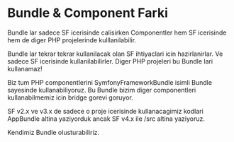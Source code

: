 # Bundle & Component Farki 

 Bundle lar sadece SF icerisinde calisirken Componentler hem SF icerisinde hem de diger PHP projelerinde kulllanilabilir. 

 Bundle lar tekrar tekrar kullanilacak olan SF ihtiyaclari icin hazirlanirlar. Ve sadece SF icerisinde kullanilabilirler. Diger PHP projeleri bu Bundle lari kullanamaz! 

Biz tum PHP componentlerini SymfonyFrameworkBundle isimli Bundle sayesinde kullanabiliyoruz. Bu Bundle bizim diger componentleri kullanabilmemiz icin bridge gorevi goruyor. 

SF v2.x ve v3.x de sadece o proje icerisinde kullanacagimiz kodlari AppBundle altina yaziyorduk ancak SF v4.x ile /src altina yaziyoruz. 

Kendimiz Bundle olusturabiliriz. 

